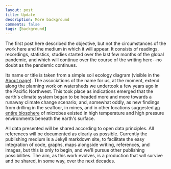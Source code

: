 ```yaml
---
layout: post
title: Update
description: More background
comments: false
tags: [background]
---
```


The first post here described the objective, but not the circumstances of the work here and the medium in which it will appear. It consists of readings, recordings, statistics, studies started over the last few months of the global pandemic, and which will continue over the course of the writing here--no doubt as the pandemic continues.

Its name or title is taken from a simple soil ecology diagram (visible in the [About page](https://subsurface.space/about)). The associations of the name for us, at the moment, extend along the planning work on watersheds we undertook a few years ago in the Pacific Northwest. This took place as indications emerged that the earth's climate system began to be headed more and more towards a runaway climate change scenario; and, somewhat oddly, as new findings from drilling in the seafloor, in mines, and in other locations suggested [an entire biosphere](https://www.nytimes.com/2018/12/19/science/subsurface-microbes.html) of microbes existed in high temperature and high pressure environments beneath the earth's surface.

All data presented will be shared according to open data principles. All references will be documented as clearly as possible. Currently the publishing medium is a Jekyll markdown site, to facilitate the easy integration of code, graphs, maps alongside writing, references, and images, but this is only to begin, and we'll pursue other publishing possibilities. The aim, as this work evolves, is a production that will survive and be shared, in some way, over the next decades.
